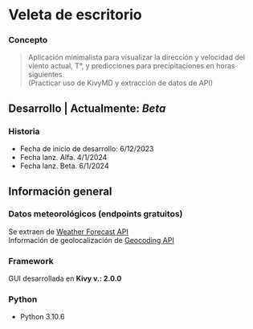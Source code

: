# Veleta de escritorio

### Concepto
> Aplicación minimalista para visualizar la dirección y velocidad del viento actual, T°, y predicciones para precipitaciones en horas siguientes.  
> (Practicar uso de KivyMD y extracción de datos de API)

## Desarrollo | Actualmente: _Beta_

### Historia
- Fecha de inicio de desarrollo: 6/12/2023
- Fecha lanz. Alfa. 4/1/2024
- Fecha lanz. Beta. 6/1/2024

## Información general
### Datos meteorológicos (endpoints gratuitos)
Se extraen de [Weather Forecast API](https://open-meteo.com/en/docs)   
Información de geolocalización de [Geocoding API](https://open-meteo.com/en/docs/geocoding-api)
### Framework
GUI desarrollada en **Kivy v.: 2.0.0**
### Python
- Python 3.10.6
